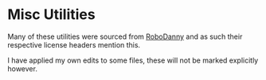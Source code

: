 # Misc Utilities

Many of these utilities were sourced from [RoboDanny](https://github.com/Rapptz/RoboDanny) and as such their respective license headers mention this.

I have applied my own edits to some files, these will not be marked explicitly however.
